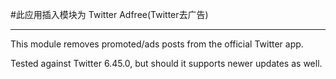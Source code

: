 #此应用插入模块为 Twitter Adfree(Twitter去广告)
<hr>
This module removes promoted/ads posts from the official Twitter app.

Tested against Twitter 6.45.0, but should it supports newer updates as well.
